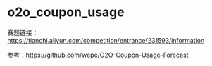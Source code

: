 # o2o_coupon_usage
赛题链接：https://tianchi.aliyun.com/competition/entrance/231593/information

参考：https://github.com/wepe/O2O-Coupon-Usage-Forecast